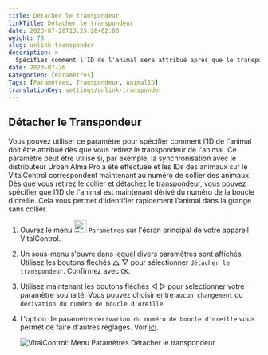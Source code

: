 ```yaml
---
title: Détacher le transpondeur
linkTitle: Détacher le transpondeur
date: 2023-07-28T13:25:28+02:00
weight: 75
slug: unlink-transponder
description: >
  Spécifiez comment l'ID de l'animal sera attribué après que le transpondeur a été détaché.
date: 2023-07-26
Kategorien: [Paramètres]
Tags: [Paramètres, Transpondeur, AnimalID]
translationKey: settings/unlink-transponder
---
```

## Détacher le Transpondeur

Vous pouvez utiliser ce paramètre pour spécifier comment l'ID de l'animal doit être attribué dès que vous retirez le transpondeur de l'animal. Ce paramètre peut être utilisé si, par exemple, la synchronisation avec le distributeur Urban Alma Pro a été effectuée et les IDs des animaux sur le VitalControl correspondent maintenant au numéro de collier des animaux. Dès que vous retirez le collier et détachez le transpondeur, vous pouvez spécifier que l'ID de l'animal est maintenant dérivé du numéro de la boucle d'oreille. Cela vous permet d'identifier rapidement l'animal dans la grange sans collier.

1. Ouvrez le menu <img src="/icons/gear.svg" width="25" align="bottom" alt="Paramètres" /> `Paramètres` sur l'écran principal de votre appareil VitalControl.

2. Un sous-menu s'ouvre dans lequel divers paramètres sont affichés. Utilisez les boutons fléchés △ ▽ pour sélectionner `détacher le transpondeur`. Confirmez avec `OK`.

3. Utilisez maintenant les boutons fléchés ◁ ▷ pour sélectionner votre paramètre souhaité. Vous pouvez choisir entre `aucun changement` ou `dérivation du numéro de boucle d'oreille`.

4. L'option de paramètre `dérivation du numéro de boucle d'oreille` vous permet de faire d'autres réglages. Voir [ici](/fr/docs/settings/animal-registration/#digit-of-the-new-id).

   ![VitalControl: Menu Paramètres Détacher le transpondeur](../images/unlink-transponder.png "Détacher le transpondeur")
